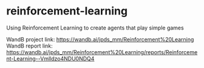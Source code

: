 # reinforcement-learning
Using Reinforcement Learning to create agents that play simple games

WandB project link: https://wandb.ai/jpds_mm/Reinforcement%20Learning
WandB report link: https://wandb.ai/jpds_mm/Reinforcement%20Learning/reports/Reinforcement-Learning--Vmlldzo4NDU0NDQ4
